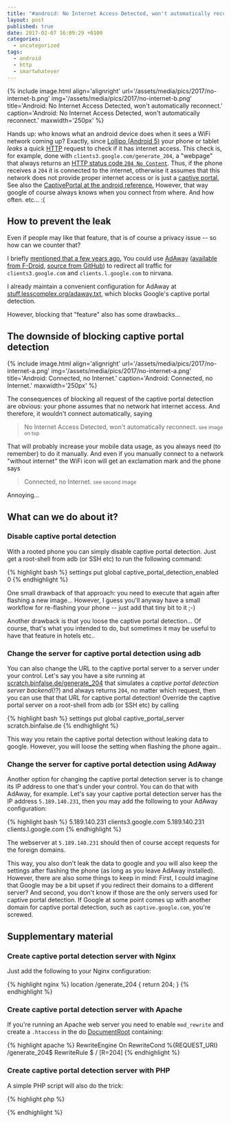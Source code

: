 ```yaml
---
title: "#android: No Internet Access Detected, won't automatically reconnect -aka- Connected, no Internet."
layout: post
published: true
date: 2017-02-07 16:09:29 +0100
categories:
  - uncategorized
tags:
  - android
  - http
  - smartwhatever
---
```



{% include image.html align='alignright' url='/assets/media/pics/2017/no-internet-b.png' img='/assets/media/pics/2017/no-internet-b.png' title='Android: No Internet Access Detected, won\'t automatically reconnect.' caption='Android: No Internet Access Detected, won\'t automatically reconnect.' maxwidth='250px' %}

Hands up: who knows what an android device does when it sees a WiFi network coming up?
Exactly, since [Lollipo (Android 5)](https://en.wikipedia.org/wiki/Android_Lollipop) your phone or tablet *leaks* a quick [HTTP](https://en.wikipedia.org/wiki/Hypertext_Transfer_Protocol) request to check if it has internet access.
This check is, for example, done with `clients3.google.com/generate_204`, a "webpage" that always returns an [HTTP status code `204 No Content`](https://en.wikipedia.org/wiki/List_of_HTTP_status_codes#2xx_Success).
Thus, if the phone receives a `204` it is connected to the internet, otherwise it assumes that this network does not provide proper internet access or is just a [captive portal.](https://en.wikipedia.org/wiki/Captive_portal)
See also the [CaptivePortal at the android reference.](https://developer.android.com/reference/android/net/CaptivePortal.html)
However, that way google of course always knows when you connect from where. And how often. etc... :(


## How to prevent the leak

Even if people may like that feature,
that is of course a privacy issue -- so how can we counter that?

I briefly [mentioned that a few years ago.](/2015/09/26/adaway/)
You could use [AdAway](http://www.adaway.org/) ([available from F-Droid](https://f-droid.org/repository/browse/?fdid=org.adaway), [source from GitHub](https://github.com/Free-Software-for-Android/AdAway)) to redirect all traffic for `clients3.google.com` and `clients.l.google.com` to nirvana.

I already maintain a convenient configuration for AdAway at [stuff.lesscomplex.org/adaway.txt](https://stuff.lesscomplex.org/adaway.txt), which blocks Google's captive portal detection.

However, blocking that "feature" also has some drawbacks...


## The downside of blocking captive portal detection

{% include image.html align='alignright' url='/assets/media/pics/2017/no-internet-a.png' img='/assets/media/pics/2017/no-internet-a.png' title='Android: Connected, no Internet.' caption='Android: Connected, no Internet.' maxwidth='250px' %}

The consequences of blocking all request of the captive portal detection are obvious:
your phone assumes that no network hat internet access.
And therefore, it wouldn't connect automatically, saying

> No Internet Access Detected, won't automatically reconnect.
<small>see image on top</small>


That will probably increase your mobile data usage, as you always need (to remember) to do it manually.
And even if you manually connect to a network "without internet" the WiFi icon will get an exclamation mark and the phone says

> Connected, no Internet.
<small>see second image</small>

Annoying...



## What can we do about it?

### Disable captive portal detection

With a rooted phone you can simply disable captive portal detection.
Just get a root-shell from adb (or SSH etc) to run the following command:

{% highlight bash %}
settings put global captive_portal_detection_enabled 0
{% endhighlight %}

One small drawback of that approach: you need to execute that again after flashing a new image...
However, I guess you'll anyway have a small workflow for re-flashing your phone -- just add that tiny bit to it ;-)

Another drawback is that you loose the captive portal detection...
Of course, that's what you intended to do, but sometimes it may be useful to have that feature in hotels etc..


### Change the server for captive portal detection using adb

You can also change the URL to the captive portal server to a server under your control.
Let's say you have a site running at [scratch.binfalse.de/generate_204](https://scratch.binfalse.de/generate_204) that simulates a *captive portal detection server backend*(!?) and always returns `204`, no matter which request, then you can use that that URL for captive portal detection!
Override the captive portal server on a root-shell from adb (or SSH etc) by calling

{% highlight bash %}
settings put global captive_portal_server scratch.binfalse.de
{% endhighlight %}

This way you retain the captive portal detection without leaking data to google.
However, you will loose the setting when flashing the phone again..


### Change the server for captive portal detection using AdAway

Another option for changing the captive portal detection server is to change its IP address to one that's under your control.
You can do that with AdAway, for example.
Let's say your captive portal detection server has the IP address `5.189.140.231`, then you may add the following to your AdAway configuration:

{% highlight bash %}
5.189.140.231 clients3.google.com
5.189.140.231 clients.l.google.com
{% endhighlight %}

The webserver at `5.189.140.231` should then of course accept requests for the foreign domains.

This way, you also don't leak the data to google and you will also keep the settings after flashing the phone (as long as you leave AdAway installed).
However, there are also some things to keep in mind:
First, I could imagine that Google may be a bit upset if you redirect their domains to a different server?
And second, you don't know if those are the only servers used for captive portal detection.
If Google at some point comes up with another domain for captive portal detection, such as `captive.google.com`, you're screwed.




## Supplementary material

### Create captive portal detection server with Nginx

Just add the following to your Nginx configuration:

{% highlight nginx %}
location /generate_204 { return 204; }
{% endhighlight %}


### Create captive portal detection server with Apache

If you're running an Apache web server you need to enable `mod_rewrite` and create a `.htaccess` in the do [DocumentRoot](https://httpd.apache.org/docs/current/mod/core.html#documentroot) containing:

{% highlight apache %}
<IfModule mod_rewrite.c>
	RewriteEngine On
	RewriteCond %{REQUEST_URI} /generate_204$
	RewriteRule $ / [R=204]
</IfModule>
{% endhighlight %}


### Create captive portal detection server with PHP

A simple PHP script will also do the trick:

{% highlight php %}
<?php http_response_code (204); ?>
{% endhighlight %}



